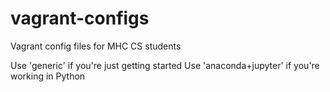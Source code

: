 # vagrant-configs
Vagrant config files for MHC CS students

Use 'generic' if you're just getting started
Use 'anaconda+jupyter' if you're working in Python

